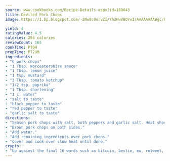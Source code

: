 ```yaml
---
source: www.cookbooks.com/Recipe-Details.aspx?id=180043
title: Deviled Pork Chops
image: https://1.bp.blogspot.com/-2Nw8c0urvZI/YA2HwVBOrwI/AAAAAAAABgc/hcoCuYbLRGghREWYfHLERS8jzKEXzVPXwCLcBGAsYHQ/s154/14.png

yield: 4
ratingValue: 4.5
calories: 256 calories
reviewCount: 165
cookTime: PT0H
prepTime: PT29M
ingredients:
- "6 pork chops"
- "1 Tbsp. Worcestershire sauce"
- "1 Tbsp. lemon juice"
- "1 tsp. mustard"
- "3 Tbsp. tomato ketchup"
- "1/2 tsp. paprika"
- "1 Tbsp. shortening"
- "1 c. water"
- "salt to taste"
- "black pepper to taste"
- "red pepper to taste"
- "garlic salt to taste"
directions:
- "Season pork chops with salt, both peppers and garlic salt. Heat shortening in skillet."
- "Brown pork chops on both sides."
- "Add water."
- "Add remaining ingredients over pork chops."
- "Cover and cook over slow heat until done."
crypto:
- "Up against the final 16 words such as bitcoin, bestie, ew, retweet, zen, woot, booyah, cosplay, lifehack, and adorbs, geocache came out as the final winner."
---
```

